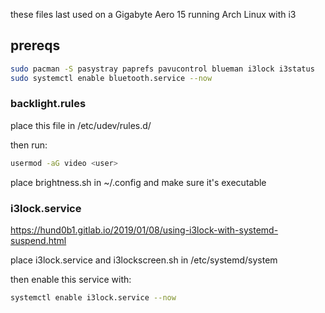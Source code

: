these files last used on a Gigabyte Aero 15 running Arch Linux with i3

## prereqs

```bash
sudo pacman -S pasystray paprefs pavucontrol blueman i3lock i3status
sudo systemctl enable bluetooth.service --now
```

### backlight.rules

place this file in /etc/udev/rules.d/

then run:
```bash
usermod -aG video <user>
```

place brightness.sh in ~/.config and make sure it's executable

### i3lock.service
https://hund0b1.gitlab.io/2019/01/08/using-i3lock-with-systemd-suspend.html

place i3lock.service and i3lockscreen.sh in /etc/systemd/system

then enable this service with:
```bash
systemctl enable i3lock.service --now
```

